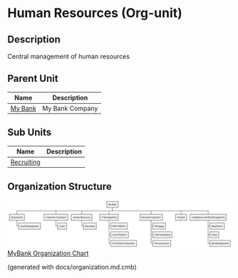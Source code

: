 # Human Resources (Org-unit)
## Description
Central management of human resources


## Parent Unit
| Name | Description |
|---|---|
| [My Bank](../../mybank/organization/my-bank-organization.md) | My Bank Company |

## Sub Units
| Name | Description |
|---|---|
| [Recruiting](../../mybank/organization/hr/recruiting.md) |  |

## Organization Structure
![MyBank Organization Chart](../../mybank/organization/organization-structure-view.png)
[MyBank Organization Chart](../../mybank/organization/organization-structure-view.md)


(generated with docs/organization.md.cmb)
